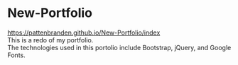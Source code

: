 # New-Portfolio<br>
https://pattenbranden.github.io/New-Portfolio/index <br>
This is a redo of my portfolio. <br>
The technologies used in this portolio include Bootstrap, jQuery, and Google Fonts.
